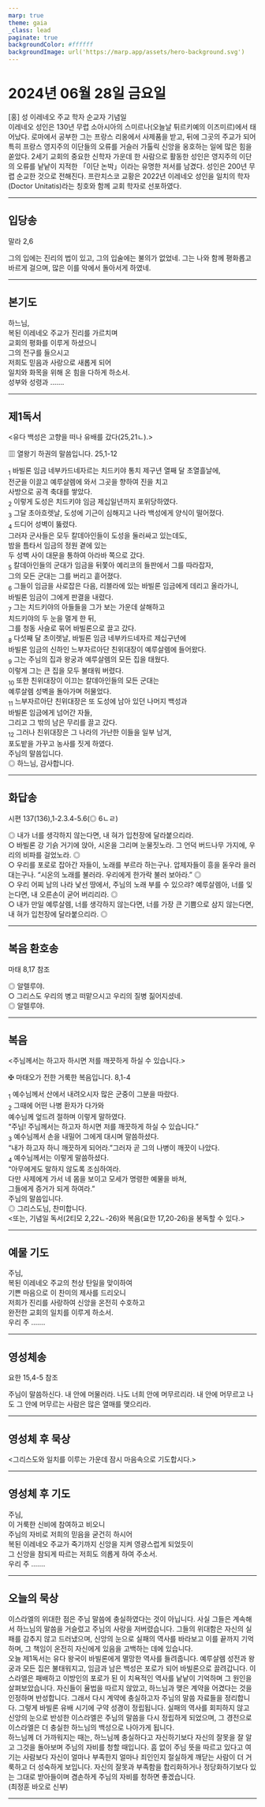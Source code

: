 ```yaml
---
marp: true
theme: gaia
_class: lead
paginate: true
backgroundColor: #ffffff
backgroundImage: url('https://marp.app/assets/hero-background.svg')
---
```


# 2024년 06월 28일 금요일

[홍] 성 이레네오 주교 학자 순교자 기념일  
이레네오 성인은 130년 무렵 소아시아의 스미르나(오늘날 튀르키예의 이즈미르)에서 태어났다. 로마에서 공부한 그는 프랑스 리옹에서 사제품을 받고, 뒤에 그곳의 주교가 되어 특히 프랑스 영지주의 이단들의 오류를 거슬러 가톨릭 신앙을 옹호하는 일에 많은 힘을 쏟았다. 2세기 교회의 중요한 신학자 가운데 한 사람으로 활동한 성인은 영지주의 이단의 오류를 낱낱이 지적한 「이단 논박」이라는 유명한 저서를 남겼다. 성인은 200년 무렵 순교한 것으로 전해진다. 프란치스코 교황은 2022년 이레네오 성인을 일치의 학자(Doctor Unitatis)라는 칭호와 함께 교회 학자로 선포하였다.




---

## 입당송

말라 2,6

그의 입에는 진리의 법이 있고, 그의 입술에는 불의가 없었네. 그는 나와 함께 평화롭고 바르게 걸으며, 많은 이를 악에서 돌아서게 하였네.  
  


---

## 본기도

하느님,  
복된 이레네오 주교가 진리를 가르치며  
교회의 평화를 이루게 하셨으니  
그의 전구를 들으시고  
저희도 믿음과 사랑으로 새롭게 되어  
일치와 화목을 위해 온 힘을 다하게 하소서.  
성부와 성령과 …….  
  


---

## 제1독서

<유다 백성은 고향을 떠나 유배를 갔다(25,21ㄴ).>

▥ 열왕기 하권의 말씀입니다. 25,1-12

<sub>1</sub> 바빌론 임금 네부카드네자르는 치드키야 통치 제구년 열째 달 초열흘날에,  
전군을 이끌고 예루살렘에 와서 그곳을 향하여 진을 치고  
사방으로 공격 축대를 쌓았다.  
<sub>2</sub> 이렇게 도성은 치드키야 임금 제십일년까지 포위당하였다.  
<sub>3</sub> 그달 초아흐렛날, 도성에 기근이 심해지고 나라 백성에게 양식이 떨어졌다.  
<sub>4</sub> 드디어 성벽이 뚫렸다.  
그러자 군사들은 모두 칼데아인들이 도성을 둘러싸고 있는데도,  
밤을 틈타서 임금의 정원 곁에 있는  
두 성벽 사이 대문을 통하여 아라바 쪽으로 갔다.  
<sub>5</sub> 칼데아인들의 군대가 임금을 뒤쫓아 예리코의 들판에서 그를 따라잡자,  
그의 모든 군대는 그를 버리고 흩어졌다.  
<sub>6</sub> 그들이 임금을 사로잡은 다음, 리블라에 있는 바빌론 임금에게 데리고 올라가니,  
바빌론 임금이 그에게 판결을 내렸다.  
<sub>7</sub> 그는 치드키야의 아들들을 그가 보는 가운데 살해하고  
치드키야의 두 눈을 멀게 한 뒤,  
그를 청동 사슬로 묶어 바빌론으로 끌고 갔다.  
<sub>8</sub> 다섯째 달 초이렛날, 바빌론 임금 네부카드네자르 제십구년에  
바빌론 임금의 신하인 느부자르아단 친위대장이 예루살렘에 들어왔다.  
<sub>9</sub> 그는 주님의 집과 왕궁과 예루살렘의 모든 집을 태웠다.  
이렇게 그는 큰 집을 모두 불태워 버렸다.  
<sub>10</sub> 또한 친위대장이 이끄는 칼데아인들의 모든 군대는  
예루살렘 성벽을 돌아가며 허물었다.  
<sub>11</sub> 느부자르아단 친위대장은 또 도성에 남아 있던 나머지 백성과  
바빌론 임금에게 넘어간 자들,  
그리고 그 밖의 남은 무리를 끌고 갔다.  
<sub>12</sub> 그러나 친위대장은 그 나라의 가난한 이들을 일부 남겨,  
포도밭을 가꾸고 농사를 짓게 하였다.  
주님의 말씀입니다.  
◎ 하느님, 감사합니다.  
  


---

## 화답송

시편 137(136),1-2.3.4-5.6(◎ 6ㄴㄹ)

◎ 내가 너를 생각하지 않는다면, 내 혀가 입천장에 달라붙으리라.  
○ 바빌론 강 기슭 거기에 앉아, 시온을 그리며 눈물짓노라. 그 언덕 버드나무 가지에, 우리의 비파를 걸었노라. ◎  
○ 우리를 포로로 잡아간 자들이, 노래를 부르라 하는구나. 압제자들이 흥을 돋우라 을러대는구나. “시온의 노래를 불러라. 우리에게 한가락 불러 보아라.” ◎  
○ 우리 어찌 남의 나라 낯선 땅에서, 주님의 노래 부를 수 있으랴? 예루살렘아, 너를 잊는다면, 내 오른손이 굳어 버리리라. ◎  
○ 내가 만일 예루살렘, 너를 생각하지 않는다면, 너를 가장 큰 기쁨으로 삼지 않는다면, 내 혀가 입천장에 달라붙으리라. ◎  
  


---

## 복음 환호송

마태 8,17 참조

◎ 알렐루야.  
○ 그리스도 우리의 병고 떠맡으시고 우리의 질병 짊어지셨네.  
◎ 알렐루야.  
  


---

## 복음

<주님께서는 하고자 하시면 저를 깨끗하게 하실 수 있습니다.>

✠ 마태오가 전한 거룩한 복음입니다. 8,1-4

<sub>1</sub> 예수님께서 산에서 내려오시자 많은 군중이 그분을 따랐다.  
<sub>2</sub> 그때에 어떤 나병 환자가 다가와  
예수님께 엎드려 절하며 이렇게 말하였다.  
“주님! 주님께서는 하고자 하시면 저를 깨끗하게 하실 수 있습니다.”  
<sub>3</sub> 예수님께서 손을 내밀어 그에게 대시며 말씀하셨다.  
“내가 하고자 하니 깨끗하게 되어라.”그러자 곧 그의 나병이 깨끗이 나았다.  
<sub>4</sub> 예수님께서는 이렇게 말씀하셨다.  
“아무에게도 말하지 않도록 조심하여라.  
다만 사제에게 가서 네 몸을 보이고 모세가 명령한 예물을 바쳐,  
그들에게 증거가 되게 하여라.”  
주님의 말씀입니다.  
◎ 그리스도님, 찬미합니다.  
<또는, 기념일 독서(2티모 2,22ㄴ-26)와 복음(요한 17,20-26)을 봉독할 수 있다.>  
  


---

## 예물 기도

주님,  
복된 이레네오 주교의 천상 탄일을 맞이하여  
기쁜 마음으로 이 찬미의 제사를 드리오니  
저희가 진리를 사랑하여 신앙을 온전히 수호하고  
완전한 교회의 일치를 이루게 하소서.  
우리 주 …….  
  


---

## 영성체송

요한 15,4-5 참조

주님이 말씀하신다. 내 안에 머물러라. 나도 너희 안에 머무르리라. 내 안에 머무르고 나도 그 안에 머무르는 사람은 많은 열매를 맺으리라.  
  


---

## 영성체 후 묵상

<그리스도와 일치를 이루는 가운데 잠시 마음속으로 기도합시다.>  


---

## 영성체 후 기도

주님,  
이 거룩한 신비에 참여하고 비오니  
주님의 자비로 저희의 믿음을 굳건히 하시어  
복된 이레네오 주교가 죽기까지 신앙을 지켜 영광스럽게 되었듯이  
그 신앙을 참되게 따르는 저희도 의롭게 하여 주소서.  
우리 주 …….  
  


---

## 오늘의 묵상

이스라엘의 위대한 점은 주님 말씀에 충실하였다는 것이 아닙니다. 사실 그들은 계속해서 하느님의 말씀을 거슬렀고 주님의 사랑을 저버렸습니다. 그들의 위대함은 자신의 실패를 감추지 않고 드러냈으며, 신앙의 눈으로 실패의 역사를 바라보고 이를 끝까지 기억하며, 그 책임이 온전히 자신에게 있음을 고백하는 데에 있습니다.  
오늘 제1독서는 유다 왕국이 바빌론에게 멸망한 역사를 들려줍니다. 예루살렘 성전과 왕궁과 모든 집은 불태워지고, 임금과 남은 백성은 포로가 되어 바빌론으로 끌려갑니다. 이스라엘은 패배하고 이방인의 포로가 된 이 치욕적인 역사를 낱낱이 기억하며 그 원인을 살펴보았습니다. 자신들이 율법을 따르지 않았고, 하느님과 맺은 계약을 어겼다는 것을 인정하며 반성합니다. 그래서 다시 계약에 충실하고자 주님의 말씀 자료들을 정리합니다. 그렇게 바빌론 유배 시기에 구약 성경이 정립됩니다. 실패의 역사를 회피하지 않고 신앙의 눈으로 반성한 이스라엘은 주님의 말씀을 다시 정립하게 되었으며, 그 경전으로 이스라엘은 더 충실한 하느님의 백성으로 나아가게 됩니다.  
하느님께 더 가까워지는 때는, 하느님께 충실하다고 자신하기보다 자신의 잘못을 잘 알고 그것을 돌아보며 주님의 자비를 청할 때입니다. 흠 없이 주님 뜻을 따르고 있다고 여기는 사람보다 자신이 얼마나 부족한지 얼마나 죄인인지 절실하게 깨닫는 사람이 더 거룩하고 더 성숙하게 보입니다. 자신의 잘못과 부족함을 합리화하거나 정당화하기보다 있는 그대로 받아들이며 겸손하게 주님의 자비를 청하면 좋겠습니다.  
(최정훈 바오로 신부)  


---